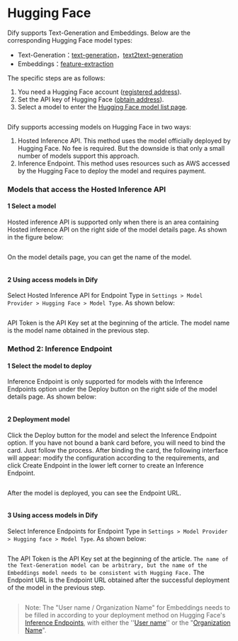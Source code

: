 # Hugging Face

Dify supports Text-Generation and Embeddings. Below are the corresponding Hugging Face model types:

* Text-Generation：[text-generation](https://huggingface.co/models?pipeline\_tag=text-generation\&sort=trending)，[text2text-generation](https://huggingface.co/models?pipeline\_tag=text2text-generation\&sort=trending)&#x20;
* Embeddings：[feature-extraction](https://huggingface.co/models?pipeline\_tag=feature-extraction\&sort=trending)

The specific steps are as follows:

1. You need a Hugging Face account ([registered address](https://huggingface.co/join)).
2. Set the API key of Hugging Face ([obtain address](https://huggingface.co/settings/tokens)).
3. Select a model to enter the [Hugging Face model list page](https://huggingface.co/models?pipeline_tag=text-generation\&sort=trending).

<figure><img src="/en/.gitbook/assets/guides/model-configuration/huggingface/image (14) (1) (1) (1).png" alt=""><figcaption></figcaption></figure>

Dify supports accessing models on Hugging Face in two ways:

1. Hosted Inference API. This method uses the model officially deployed by Hugging Face. No fee is required. But the downside is that only a small number of models support this approach.
2. Inference Endpoint. This method uses resources such as AWS accessed by the Hugging Face to deploy the model and requires payment.

### Models that access the Hosted Inference API

#### 1 Select a model

Hosted inference API is supported only when there is an area containing Hosted inference API on the right side of the model details page. As shown in the figure below:

<figure><img src="/en/.gitbook/assets/guides/model-configuration/huggingface/check-hosted-api.png" alt=""><figcaption></figcaption></figure>

On the model details page, you can get the name of the model.

<figure><img src="/en/.gitbook/assets/guides/model-configuration/huggingface/get-model-name.png" alt=""><figcaption></figcaption></figure>

#### 2 Using access models in Dify

Select Hosted Inference API for Endpoint Type in `Settings > Model Provider > Hugging Face > Model Type`. As shown below:

<figure><img src="/en/.gitbook/assets/guides/model-configuration/huggingface/create-model.png" alt=""><figcaption></figcaption></figure>

API Token is the API Key set at the beginning of the article. The model name is the model name obtained in the previous step.



### Method 2: Inference Endpoint

#### 1 Select the model to deploy

Inference Endpoint is only supported for models with the Inference Endpoints option under the Deploy button on the right side of the model details page. As shown below:

<figure><img src="/en/.gitbook/assets/guides/model-configuration/huggingface/select-model-deploy.png" alt=""><figcaption></figcaption></figure>



#### 2 Deployment model

Click the Deploy button for the model and select the Inference Endpoint option. If you have not bound a bank card before, you will need to bind the card. Just follow the process. After binding the card, the following interface will appear: modify the configuration according to the requirements, and click Create Endpoint in the lower left corner to create an Inference Endpoint.

<figure><img src="/en/.gitbook/assets/guides/model-configuration/huggingface/deploy-model.png" alt=""><figcaption></figcaption></figure>

After the model is deployed, you can see the Endpoint URL.

<figure><img src="/en/.gitbook/assets/guides/model-configuration/huggingface/endpoint-url.png" alt=""><figcaption></figcaption></figure>

#### 3 Using access models in Dify

Select Inference Endpoints for Endpoint Type in `Settings > Model Provider > Hugging face > Model Type`. As shown below:

<figure><img src="/en/.gitbook/assets/guides/model-configuration/huggingface/use-model-in-dify.png" alt=""><figcaption></figcaption></figure>

The API Token is the API Key set at the beginning of the article. ```The name of the Text-Generation model can be arbitrary, but the name of the Embeddings model needs to be consistent with Hugging Face.``` The Endpoint URL is the Endpoint URL obtained after the successful deployment of the model in the previous step.

<figure><img src="/en/.gitbook/assets/guides/model-configuration/huggingface/endpoint-url-2.png" alt=""><figcaption></figcaption></figure>

> Note: The "User name / Organization Name" for Embeddings needs to be filled in according to your deployment method on Hugging Face's [Inference Endpoints](https://huggingface.co/docs/inference-endpoints/guides/access), with either the ''[User name](https://huggingface.co/settings/account)'' or the "[Organization Name](https://ui.endpoints.huggingface.co/)".
